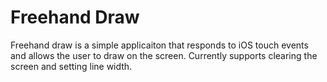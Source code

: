 # Freehand Draw
Freehand draw is a simple applicaiton that responds to iOS touch events and allows the user to draw on the screen. Currently supports clearing the screen and setting line width.